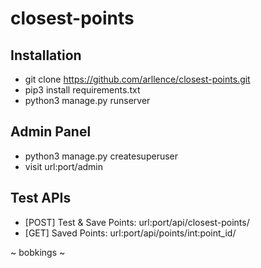 # closest-points
## Installation
- git clone https://github.com/arllence/closest-points.git
- pip3 install requirements.txt
- python3 manage.py runserver

## Admin Panel
- python3 manage.py createsuperuser
- visit url:port/admin

## Test APIs
- [POST] Test & Save Points: url:port/api/closest-points/
- [GET] Saved Points: url:port/api/points/int:point_id/


~  bobkings ~